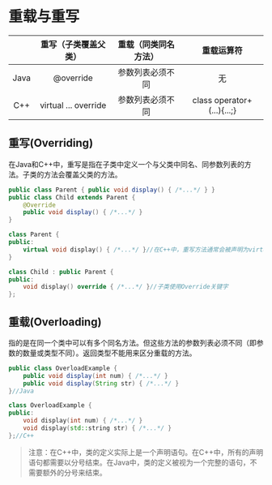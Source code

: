 # 重载与重写



|      | 重写（子类覆盖父类） | 重载（同类同名方法） |         重载运算符          |
| :--: | :------------------: | :------------------: | :-------------------------: |
| Java |      @override       |   参数列表必须不同   |             无              |
| C++  | virtual ... override |   参数列表必须不同   | class operator+ (...){...;} |

## 重写(Overriding)

在Java和C++中，重写是指在子类中定义一个与父类中同名、同参数列表的方法。子类的方法会覆盖父类的方法。

```Java
public class Parent { public void display() { /*...*/ } }
public class Child extends Parent {
    @Override
    public void display() { /*...*/ }
}
```

```c++
class Parent {
public:
    virtual void display() { /*...*/ }//在C++中，重写方法通常会被声明为virtual，一般在父类声明。
}

class Child : public Parent {
public:
    void display() override { /*...*/ }//子类使用Override关键字
};
```

## 重载(Overloading)

指的是在同一个类中可以有多个同名方法。但这些方法的参数列表必须不同（即参数的数量或类型不同）。返回类型不能用来区分重载的方法。

```Java
public class OverloadExample {
    public void display(int num) { /*...*/ }
    public void display(String str) { /*...*/ }
}//Java
```

```c++
class OverloadExample {
public:
    void display(int num) { /*...*/ }
    void display(std::string str) { /*...*/ }
};//C++
```

> 注意：在C++中，类的定义实际上是一个声明语句。在C++中，所有的声明语句都需要以分号结束。在Java中，类的定义被视为一个完整的语句，不需要额外的分号来结束。
